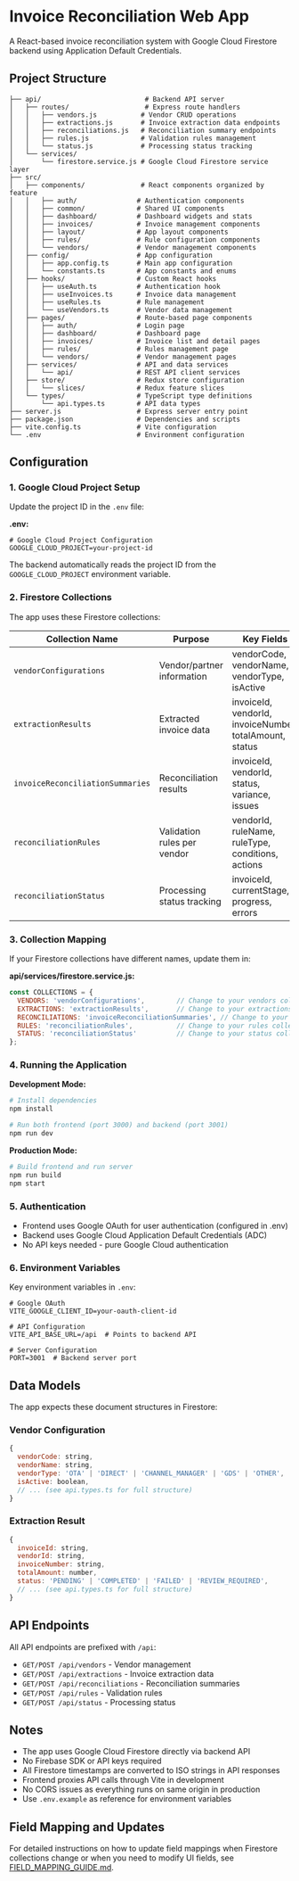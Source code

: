 # Invoice Reconciliation Web App

A React-based invoice reconciliation system with Google Cloud Firestore backend using Application Default Credentials.

## Project Structure

```
├── api/                          # Backend API server
│   ├── routes/                   # Express route handlers
│   │   ├── vendors.js           # Vendor CRUD operations
│   │   ├── extractions.js       # Invoice extraction data endpoints
│   │   ├── reconciliations.js   # Reconciliation summary endpoints
│   │   ├── rules.js             # Validation rules management
│   │   └── status.js            # Processing status tracking
│   └── services/
│       └── firestore.service.js # Google Cloud Firestore service layer
├── src/
│   ├── components/              # React components organized by feature
│   │   ├── auth/               # Authentication components
│   │   ├── common/             # Shared UI components
│   │   ├── dashboard/          # Dashboard widgets and stats
│   │   ├── invoices/           # Invoice management components
│   │   ├── layout/             # App layout components
│   │   ├── rules/              # Rule configuration components
│   │   └── vendors/            # Vendor management components
│   ├── config/                 # App configuration
│   │   ├── app.config.ts       # Main app configuration
│   │   └── constants.ts        # App constants and enums
│   ├── hooks/                  # Custom React hooks
│   │   ├── useAuth.ts          # Authentication hook
│   │   ├── useInvoices.ts      # Invoice data management
│   │   ├── useRules.ts         # Rule management
│   │   └── useVendors.ts       # Vendor data management
│   ├── pages/                  # Route-based page components
│   │   ├── auth/               # Login page
│   │   ├── dashboard/          # Dashboard page
│   │   ├── invoices/           # Invoice list and detail pages
│   │   ├── rules/              # Rules management page
│   │   └── vendors/            # Vendor management pages
│   ├── services/               # API and data services
│   │   └── api/                # REST API client services
│   ├── store/                  # Redux store configuration
│   │   └── slices/             # Redux feature slices
│   └── types/                  # TypeScript type definitions
│       └── api.types.ts        # API data types
├── server.js                   # Express server entry point
├── package.json                # Dependencies and scripts
├── vite.config.ts              # Vite configuration
└── .env                        # Environment configuration

```

## Configuration

### 1. Google Cloud Project Setup

Update the project ID in the `.env` file:

**.env:**
```
# Google Cloud Project Configuration
GOOGLE_CLOUD_PROJECT=your-project-id
```

The backend automatically reads the project ID from the `GOOGLE_CLOUD_PROJECT` environment variable.

### 2. Firestore Collections

The app uses these Firestore collections:

| Collection Name | Purpose | Key Fields |
|----------------|---------|------------|
| `vendorConfigurations` | Vendor/partner information | vendorCode, vendorName, vendorType, isActive |
| `extractionResults` | Extracted invoice data | invoiceId, vendorId, invoiceNumber, totalAmount, status |
| `invoiceReconciliationSummaries` | Reconciliation results | invoiceId, vendorId, status, variance, issues |
| `reconciliationRules` | Validation rules per vendor | vendorId, ruleName, ruleType, conditions, actions |
| `reconciliationStatus` | Processing status tracking | invoiceId, currentStage, progress, errors |

### 3. Collection Mapping

If your Firestore collections have different names, update them in:

**api/services/firestore.service.js:**
```javascript
const COLLECTIONS = {
  VENDORS: 'vendorConfigurations',        // Change to your vendors collection
  EXTRACTIONS: 'extractionResults',       // Change to your extractions collection
  RECONCILIATIONS: 'invoiceReconciliationSummaries', // Change to your reconciliations collection
  RULES: 'reconciliationRules',           // Change to your rules collection
  STATUS: 'reconciliationStatus'          // Change to your status collection
};
```

### 4. Running the Application

**Development Mode:**
```bash
# Install dependencies
npm install

# Run both frontend (port 3000) and backend (port 3001)
npm run dev
```

**Production Mode:**
```bash
# Build frontend and run server
npm run build
npm start
```

### 5. Authentication

- Frontend uses Google OAuth for user authentication (configured in .env)
- Backend uses Google Cloud Application Default Credentials (ADC)
- No API keys needed - pure Google Cloud authentication

### 6. Environment Variables

Key environment variables in `.env`:

```
# Google OAuth
VITE_GOOGLE_CLIENT_ID=your-oauth-client-id

# API Configuration  
VITE_API_BASE_URL=/api  # Points to backend API

# Server Configuration
PORT=3001  # Backend server port
```

## Data Models

The app expects these document structures in Firestore:

### Vendor Configuration
```javascript
{
  vendorCode: string,
  vendorName: string,
  vendorType: 'OTA' | 'DIRECT' | 'CHANNEL_MANAGER' | 'GDS' | 'OTHER',
  isActive: boolean,
  // ... (see api.types.ts for full structure)
}
```

### Extraction Result
```javascript
{
  invoiceId: string,
  vendorId: string,
  invoiceNumber: string,
  totalAmount: number,
  status: 'PENDING' | 'COMPLETED' | 'FAILED' | 'REVIEW_REQUIRED',
  // ... (see api.types.ts for full structure)
}
```

## API Endpoints

All API endpoints are prefixed with `/api`:

- `GET/POST /api/vendors` - Vendor management
- `GET/POST /api/extractions` - Invoice extraction data
- `GET/POST /api/reconciliations` - Reconciliation summaries
- `GET/POST /api/rules` - Validation rules
- `GET/POST /api/status` - Processing status

## Notes

- The app uses Google Cloud Firestore directly via backend API
- No Firebase SDK or API keys required
- All Firestore timestamps are converted to ISO strings in API responses
- Frontend proxies API calls through Vite in development
- No CORS issues as everything runs on same origin in production
- Use `.env.example` as reference for environment variables

## Field Mapping and Updates

For detailed instructions on how to update field mappings when Firestore collections change or when you need to modify UI fields, see [FIELD_MAPPING_GUIDE.md](./FIELD_MAPPING_GUIDE.md).